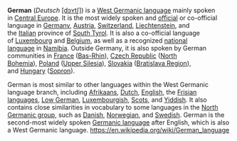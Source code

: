 **German** (_Deutsch_ [[dɔʏtʃ]](https://en.wikipedia.org/wiki/Help:IPA/Standard_German "Help:IPA/Standard German")) is a [West Germanic language](https://en.wikipedia.org/wiki/West_Germanic_languages "West Germanic languages") mainly spoken in [Central Europe](https://en.wikipedia.org/wiki/Central_Europe "Central Europe"). It is the most widely spoken and [official](https://en.wikipedia.org/wiki/Official_language "Official language") or co-official language in [Germany](https://en.wikipedia.org/wiki/Germany "Germany"), [Austria](https://en.wikipedia.org/wiki/Austria "Austria"), [Switzerland](https://en.wikipedia.org/wiki/Switzerland "Switzerland"), [Liechtenstein](https://en.wikipedia.org/wiki/Liechtenstein "Liechtenstein"), and the [Italian](https://en.wikipedia.org/wiki/Italy "Italy") province of [South Tyrol](https://en.wikipedia.org/wiki/South_Tyrol "South Tyrol"). It is also a co-official language of [Luxembourg](https://en.wikipedia.org/wiki/Luxembourg "Luxembourg") and [Belgium](https://en.wikipedia.org/wiki/German-speaking_Community_of_Belgium "German-speaking Community of Belgium"), as well as a recognized [national language](https://en.wikipedia.org/wiki/National_language "National language") in [Namibia](https://en.wikipedia.org/wiki/Namibia "Namibia"). Outside Germany, it is also spoken by German communities in [France](https://en.wikipedia.org/wiki/France "France") ([Bas-Rhin](https://en.wikipedia.org/wiki/Bas-Rhin "Bas-Rhin")), [Czech Republic](https://en.wikipedia.org/wiki/Czech_Republic "Czech Republic") ([North Bohemia](https://en.wikipedia.org/wiki/North_Bohemia "North Bohemia")), [Poland](https://en.wikipedia.org/wiki/Poland "Poland") ([Upper Silesia](https://en.wikipedia.org/wiki/Upper_Silesia "Upper Silesia")), [Slovakia](https://en.wikipedia.org/wiki/Slovakia "Slovakia") ([Bratislava Region](https://en.wikipedia.org/wiki/Bratislava_Region "Bratislava Region")), and [Hungary](https://en.wikipedia.org/wiki/Hungary "Hungary") ([Sopron](https://en.wikipedia.org/wiki/Sopron "Sopron")).

German is most similar to other languages within the West Germanic language branch, including [Afrikaans](https://en.wikipedia.org/wiki/Afrikaans "Afrikaans"), [Dutch](https://en.wikipedia.org/wiki/Dutch_language "Dutch language"), [English](https://en.wikipedia.org/wiki/English_language "English language"), the [Frisian languages](https://en.wikipedia.org/wiki/Frisian_languages "Frisian languages"), [Low German](https://en.wikipedia.org/wiki/Low_German "Low German"), [Luxembourgish](https://en.wikipedia.org/wiki/Luxembourgish "Luxembourgish"), [Scots](https://en.wikipedia.org/wiki/Scots_language "Scots language"), and [Yiddish](https://en.wikipedia.org/wiki/Yiddish "Yiddish"). It also contains close similarities in vocabulary to some languages in the [North Germanic group](https://en.wikipedia.org/wiki/North_Germanic_languages "North Germanic languages"), such as [Danish](https://en.wikipedia.org/wiki/Danish_language "Danish language"), [Norwegian](https://en.wikipedia.org/wiki/Norwegian_language "Norwegian language"), and [Swedish](https://en.wikipedia.org/wiki/Swedish_language "Swedish language"). German is the second-most widely spoken [Germanic language](https://en.wikipedia.org/wiki/Germanic_languages "Germanic languages") after English, which is also a West Germanic language.
https://en.wikipedia.org/wiki/German_language